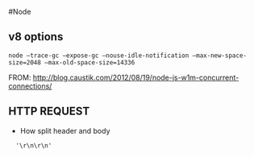 #Node


## v8 options

```
node –trace-gc –expose-gc –nouse-idle-notification –max-new-space-size=2048 –max-old-space-size=14336
```

FROM: <http://blog.caustik.com/2012/08/19/node-js-w1m-concurrent-connections/>



## HTTP REQUEST

* How split header and body
  
```
  '\r\n\r\n'
  
```